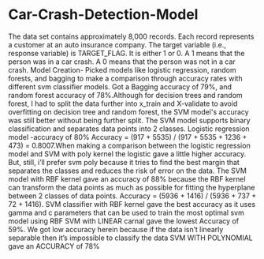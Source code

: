 # Car-Crash-Detection-Model
The data set contains approximately 8,000 records. Each record represents a customer at an auto insurance company. The target variable (i.e., response variable) is TARGET_FLAG. It is either 1 or 0. A 1 means that the person was in a car crash. A 0 means that the person was not in a car crash. Model Creation- Picked models like logistic regression, random forests, and bagging to make a comparison through accuracy rates with different svm classifier models. Got a Bagging accuracy of 79%, and random forest accuracy of 78%.Although for decision trees and random forest, I had to split the data further into x_train and X-validate to avoid overfitting on decision tree and random forest, the SVM model's accuracy was still better without being further split. The SVM model supports binary classification and separates data points into 2 classes. Logistic regression model -accuracy of 80% Accuracy = (917 + 5535) / (917 + 5535 + 1236 + 473) = 0.8007.When making a comparison between the logistic regression model and SVM with poly kernel the logistic gave a little higher accuracy. But, still, i’ll prefer svm poly because it tries to find the best margin that separates the classes and reduces the risk of error on the data. The SVM model with RBF kernel gave an accuracy of 88% because the RBF kernel can transform the data points as much as possible for fitting the hyperplane between 2 classes of data points. Accuracy = (5936 + 1416) / (5936 + 737 + 72 + 1416). SVM classifier with RBF kernel gave the best accuracy as it uses gamma and c parameters that can be used to train the most optimal svm model using RBF SVM with LINEAR carnal gave the lowest Accuracy of 59%. We got low accuracy herein because if the data isn’t linearly separable then it’s impossible to classify the data SVM WITH POLYNOMIAL gave an ACCURACY of 78%
